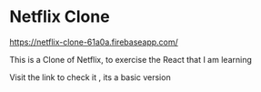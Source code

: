 # Netflix Clone

https://netflix-clone-61a0a.firebaseapp.com/

This is a Clone of Netflix, to exercise the React that I am learning 

Visit the link to check it , its a basic version  

